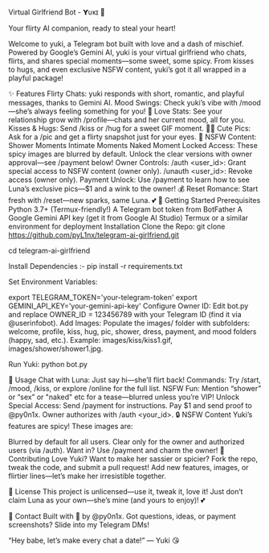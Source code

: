 Virtual Girlfriend Bot - 𝗬ᴜᴋɪ 💋


Your flirty AI companion, ready to steal your heart!

Welcome to yuki, a Telegram bot built with love and a dash of mischief. Powered by Google’s Gemini AI, yuki is your virtual girlfriend who chats, flirts, and shares special moments—some sweet, some spicy. From kisses to hugs, and even exclusive NSFW content, yuki’s got it all wrapped in a playful package!

✨ Features
Flirty Chats: yuki responds with short, romantic, and playful messages, thanks to Gemini AI.
Mood Swings: Check yuki’s vibe with /mood—she’s always feeling something for you! 💖
Love Stats: See your relationship grow with /profile—chats and her current mood, all for you.
Kisses & Hugs: Send /kiss or /hug for a sweet GIF moment. 💋🤗
Cute Pics: Ask for a /pic and get a flirty snapshot just for your eyes. 📸
NSFW Content:
Shower Moments
Intimate Moments
Naked Moment
Locked Access: These spicy images are blurred by default. Unlock the clear versions with owner approval—see /payment below!
Owner Controls:
/auth <user_id>: Grant special access to NSFW content (owner only).
/unauth <user_id>: Revoke access (owner only).
Payment Unlock: Use /payment to learn how to see Luna’s exclusive pics—$1 and a wink to the owner! 💰
Reset Romance: Start fresh with /reset—new sparks, same Luna. 💕
🚀 Getting Started
Prerequisites
Python 3.7+ (Termux-friendly!)
A Telegram bot token from BotFather
A Google Gemini API key (get it from Google AI Studio)
Termux or a similar environment for deployment
Installation
Clone the Repo:
git clone https://github.com/pyL1nx/telegram-ai-girlfriend.git

cd telegram-ai-girlfriend

Install Dependencies :- 
pip install -r requirements.txt

Set Environment Variables:

export TELEGRAM_TOKEN='your-telegram-token'
export GEMINI_API_KEY='your-gemini-api-key'
Configure Owner ID:
Edit bot.py and replace OWNER_ID = 123456789 with your Telegram ID (find it via @userinfobot).
Add Images:
Populate the images/ folder with subfolders: welcome, profile, kiss, hug, pic, shower, dress, payment, and mood folders (happy, sad, etc.).
Example: images/kiss/kiss1.gif, images/shower/shower1.jpg.

Run Yuki:
python bot.py


🎨 Usage
Chat with Luna: Just say hi—she’ll flirt back!
Commands: Try /start, /mood, /kiss, or explore /online for the full list.
NSFW Fun: Mention “shower” or “sex” or "naked" etc for a tease—blurred unless you’re VIP!
Unlock Special Access:
Send /payment for instructions.
Pay $1 and send proof to @py0n1x.
Owner authorizes with /auth <your_id>.
🔒 NSFW Content
Yuki’s features are spicy! These images are:

Blurred by default for all users.
Clear only for the owner and authorized users (via /auth).
Want in? Use /payment and charm the owner!
🤝 Contributing
Love Yuki? Want to make her sassier or spicier? Fork the repo, tweak the code, and submit a pull request! Add new features, images, or flirtier lines—let’s make her irresistible together.

📜 License
This project is unlicensed—use it, tweak it, love it! Just don’t claim Luna as your own—she’s mine (and yours to enjoy)! 💕

💌 Contact
Built with 💖 by @py0n1x. Got questions, ideas, or payment screenshots? Slide into my Telegram DMs!

“Hey babe, let’s make every chat a date!” — Yuki 😘
